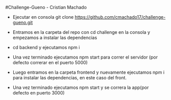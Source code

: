 #Challenge-Gueno - Cristian Machado

- Ejecutar en consola git clone https://github.com/cmachado17/challenge-gueno.git

- Entramos en la carpeta del repo con cd challenge en la consola y empezamos a instalar las dependencias

- cd backend y ejecutamos npm i

- Una vez terminado ejecutamos npm start para correr el servidor (por defecto correrar en el puerto 5000)

- Luego entramos en la carpeta frontend y nuevamente ejecutamos npm i para instalar las dependencias, en este caso del front.

- Una vez terminado ejecutamos npm start y se correra la app(por defecto en puerto 3000)
